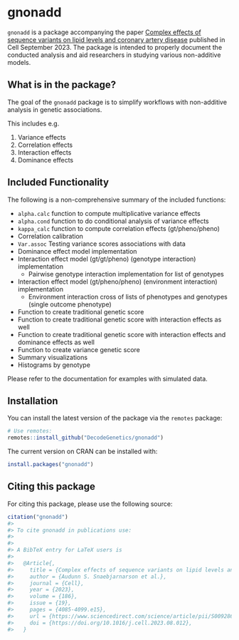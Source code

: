 
<!-- README.md is generated from README.Rmd. Please edit that file -->

# gnonadd

<!-- badges: start -->
<!-- badges: end -->

`gnonadd` is a package accompanying the paper [Complex effects of
sequence variants on lipid levels and coronary artery
disease](https://www.sciencedirect.com/science/article/pii/S0092867423009017?dgcid=coauthor)
published in Cell September 2023. The package is intended to properly
document the conducted analysis and aid researchers in studying various
non-additive models.

## What is in the package?

The goal of the `gnonadd` package is to simplify workflows with
non-additive analysis in genetic associations.

This includes e.g.

1)  Variance effects
2)  Correlation effects
3)  Interaction effects
4)  Dominance effects

## Included Functionality

The following is a non-comprehensive summary of the included functions:

- `alpha.calc` function to compute multiplicative variance effects
- `alpha.cond` function to do conditional analysis of variance effects
- `kappa_calc` function to compute correlation effects (gt/pheno/pheno)
- Correlation calibration
- `Var.assoc` Testing variance scores associations with data
- Dominance effect model implementation
- Interaction effect model (gt/gt/pheno) (genotype interaction)
  implementation
  - Pairwise genotype interaction implementation for list of genotypes
- Interaction effect model (gt/pheno/pheno) (environment interaction)
  implementation
  - Environment interaction cross of lists of phenotypes and genotypes
    (single outcome phenotype)
- Function to create traditional genetic score
- Function to create traditional genetic score with interaction effects
  as well
- Function to create traditional genetic score with interaction effects
  and dominance effects as well
- Function to create variance genetic score
- Summary visualizations
- Histograms by genotype

Please refer to the documentation for examples with simulated data.

## Installation

You can install the latest version of the package via the `remotes`
package:

``` r
# Use remotes:
remotes::install_github("DecodeGenetics/gnonadd")
```

The current version on CRAN can be installed with:

``` r
install.packages("gnonadd")
```

## Citing this package

For citing this package, please use the following source:

``` r
citation("gnonadd")
#> 
#> To cite gnonadd in publications use:
#> 
#> 
#> A BibTeX entry for LaTeX users is
#> 
#>   @Article{,
#>     title = {Complex effects of sequence variants on lipid levels and coronary artery disease},
#>     author = {Audunn S. Snaebjarnarson et al.},
#>     journal = {Cell},
#>     year = {2023},
#>     volume = {186},
#>     issue = {19},
#>     pages = {4085-4099.e15},
#>     url = {https://www.sciencedirect.com/science/article/pii/S0092867423009017},
#>     doi = {https://doi.org/10.1016/j.cell.2023.08.012},
#>   }
```
